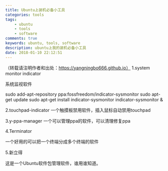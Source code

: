 ```yaml
---
title: Ubuntu上装机必备小工具
categories: tools
tags: 
    - ubuntu
    - tools
    - software
comments: true
keywords: ubuntu, tools, software
description: ubuntu上我的装机必备小工具
date: 2018-01-10 22:12:51
---
```

（转载请注明作者和出处：https://yangningbo666.github.io）
1.system monitor indicator

系统监视软件

sudo add-apt-repository ppa:fossfreedom/indicator-sysmonitor
sudo apt-get update
sudo apt-get install indicator-sysmonitor
indicator-sysmonitor &

2.touchpad-indicator
一个触摸板禁用软件，插入鼠标自动禁用touchpad

3.y-ppa-manager
一个可以管理ppa的软件，可以清理修复ppa

4.Terminator

一个好用的可以把一个终端分成多个终端的软件

5.新立得

这是一个Ubuntu软件包管理软件，谁用谁知道。

